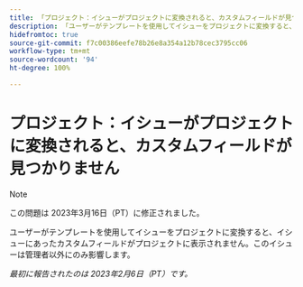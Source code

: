 ```yaml
---
title: 「プロジェクト：イシューがプロジェクトに変換されると、カスタムフィールドが見つかりません」
description: 「ユーザーがテンプレートを使用してイシューをプロジェクトに変換すると、イシューにあったカスタムフィールドがプロジェクトに表示されません。このイシューは管理者以外にのみ影響します。」
hidefromtoc: true
source-git-commit: f7c00386eefe78b26e8a354a12b78cec3795cc06
workflow-type: tm+mt
source-wordcount: '94'
ht-degree: 100%

---
```



# プロジェクト：イシューがプロジェクトに変換されると、カスタムフィールドが見つかりません

>[!NOTE]
>
>この問題は 2023年3月16日（PT）に修正されました。

ユーザーがテンプレートを使用してイシューをプロジェクトに変換すると、イシューにあったカスタムフィールドがプロジェクトに表示されません。このイシューは管理者以外にのみ影響します。

_最初に報告されたのは 2023年2月6日（PT）です。_


